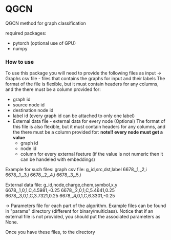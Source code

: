 # QGCN

QGCN method for graph classification

required packages:
- pytorch (optional use of GPU)
- numpy

### How to use 
To use this package you will need to provide the following files as input
-> Graphs csv file - files that contains the graphs for input and their labels
  The format of the file is flexible, but it must contain headers for any columns, and the there must be a column provided for:
  - graph id
  - source node id
  - destination node id
  - label id (every graph id can be attached to only one label)
- External data file - external data for every node (Optional)
    The format of this file is also flexible, but it must contain headers for any columns, and the there must be a column provided for:
    **note!! every node must get a value**
    - graph id
    - node id
    - column for every external feeture (if the value is not numeric then it can be handeled with embeddings)
    
Example for such files:
graph csv file:
g_id,src,dst,label
6678,_1,_2,i
6678,_1,_3,i
6678,_2,_4,i
6678,_3,_5,i

External data file:
g_id,node,charge,chem,symbol,x,y
6678,_1,0,1,C,4.5981,-0.25
6678,_2,0,1,C,5.4641,0.25
6678,_3,0,1,C,3.7321,0.25
6678,_4,0,1,C,6.3301,-0.25

-> Parameters file for each part of the algorithm. Example files can be found in "params" directory (different for binary/multiclass). Notice that if an external file is not 
provided, you should put the associated parameters as None.

Once you have these files, to the directory 
